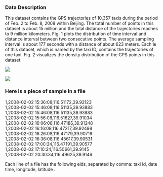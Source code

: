 ### Data Description

This  dataset  contains  the  GPS  trajectories  of  10,357  taxis  during  the  period  of  Feb.   2  to  Feb.   8,  2008
within  Beijing.   The  total  number  of  points  in  this  dataset  is  about  15  million  and  the  total  distance  of
the trajectories reaches to 9 million kilometers.  Fig. 1 plots the distribution of time interval and distance
interval between two consecutive points.  The average sampling interval is about 177 seconds with a distance
of about 623 meters.  Each  le of this dataset, which is named by the taxi ID, contains the trajectories of
one taxi.  Fig. 2 visualizes the density distribution of the GPS points in this dataset.

![](https://github.com/cs60050/MacTrackz/blob/master/Picture/Dataset_1.jpg)

![](https://github.com/cs60050/MacTrackz/blob/master/Picture/dataset_2.jpg)

### Here is a piece of sample in a  file

1,2008-02-02 15:36:08,116.51172,39.92123</br>
1,2008-02-02 15:46:08,116.51135,39.93883</br> 
1,2008-02-02 15:46:08,116.51135,39.93883</br>
1,2008-02-02 15:56:08,116.51627,39.91034</br>
1,2008-02-02 16:06:08,116.47186,39.91248</br>
1,2008-02-02 16:16:08,116.47217,39.92498</br>
1,2008-02-02 16:26:08,116.47179,39.90718</br>
1,2008-02-02 16:36:08,116.45617,39.90531</br>
1,2008-02-02 17:00:24,116.47191,39.90577</br>
1,2008-02-02 17:10:24,116.50661,39.9145</br>
1,2008-02-02 20:30:34,116.49625,39.9146</br>

Each line of a file has the following elds, separated by comma: taxi id, date time, longitude, latitude .
